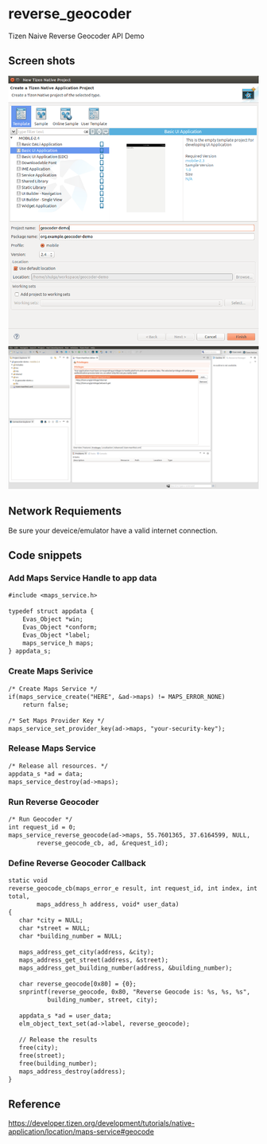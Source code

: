 # reverse_geocoder
Tizen Naive Reverse Geocoder API Demo


Screen shots
------------

<img src="https://github.com/shulgaalexey/geocoder/blob/master/doc/create_empty_prj.png" alt="Create Empty Tizen Native Project" style="wi    dth:500px"/>

<img src="https://github.com/shulgaalexey/geocoder/blob/master/doc/set_privileges.png" alt="Set Privileges" style="wi    dth:500px"/>


Network Requiements
-------------------

Be sure your deveice/emulator have a valid internet connection.


Code snippets
-------------

### Add Maps Service Handle to app data

```
#include <maps_service.h>

typedef struct appdata {
	Evas_Object *win;
	Evas_Object *conform;
	Evas_Object *label;
	maps_service_h maps;
} appdata_s;
```

### Create Maps Serivice

```
/* Create Maps Service */
if(maps_service_create("HERE", &ad->maps) != MAPS_ERROR_NONE)
	return false;

/* Set Maps Provider Key */
maps_service_set_provider_key(ad->maps, "your-security-key");
```

### Release Maps Service

```
/* Release all resources. */
appdata_s *ad = data;
maps_service_destroy(ad->maps);
```


### Run Reverse Geocoder

```
/* Run Geocoder */
int request_id = 0;
maps_service_reverse_geocode(ad->maps, 55.7601365, 37.6164599, NULL,
		reverse_geocode_cb, ad, &request_id);
```

### Define Reverse Geocoder Callback

```
static void
reverse_geocode_cb(maps_error_e result, int request_id, int index, int total,
		maps_address_h address, void* user_data)
{
   char *city = NULL;
   char *street = NULL;
   char *building_number = NULL;

   maps_address_get_city(address, &city);
   maps_address_get_street(address, &street);
   maps_address_get_building_number(address, &building_number);

   char reverse_geocode[0x80] = {0};
   snprintf(reverse_geocode, 0x80, "Reverse Geocode is: %s, %s, %s",
		   building_number, street, city);

   appdata_s *ad = user_data;
   elm_object_text_set(ad->label, reverse_geocode);

   // Release the results
   free(city);
   free(street);
   free(building_number);
   maps_address_destroy(address);
}
```

Reference
---------
https://developer.tizen.org/development/tutorials/native-application/location/maps-service#geocode
